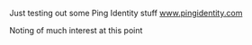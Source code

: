 Just testing out some Ping Identity stuff
www.pingidentity.com

Noting of much interest at this point

